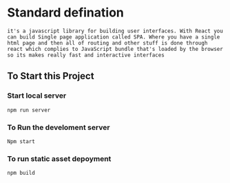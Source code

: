 
# Standard defination
```
it's a javascript library for building user interfaces. With React you can build Single page application called SPA. Where you have a single html page and then all of routing and other stuff is done through react which complies to JavaScript bundle that's loaded by the browser so its makes really fast and interactive interfaces
```
## To Start this Project

### Start local server

```
npm run server
```

### To Run the develoment server
```
Npm start
```
### To run static asset depoyment
```
npm build
```
